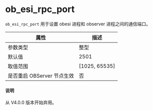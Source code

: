 # ob_esi_rpc_port
`ob_esi_rpc_port` 用于设置 obesi 进程和 observer 进程之间的通信端口。

| **属性** | **描述** |
| --- | --- |
| 参数类型 | 整型 |
| 默认值 | 2501 |
| 取值范围 | [1025, 65535] |
| 是否重启 OBServer 节点生效 | 否 |

<main id="notice" type='explain'>
  <h4>说明</h4>
  <p>从 V4.0.0 版本开始弃用。</p>
</main>
